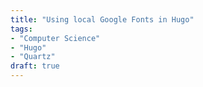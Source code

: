 ```yaml
---
title: "Using local Google Fonts in Hugo"
tags:
- "Computer Science"
- "Hugo"
- "Quartz"
draft: true
---
```

